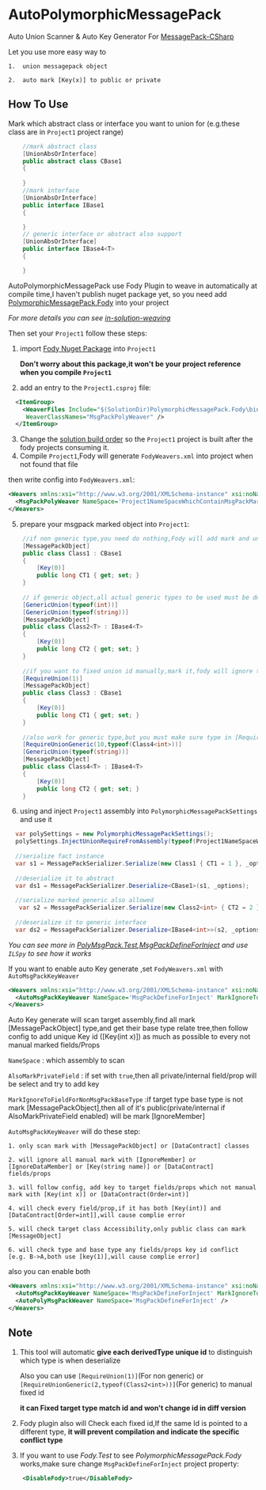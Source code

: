 # AutoPolymorphicMessagePack
Auto Union Scanner & Auto Key Generator For [MessagePack-CSharp](https://github.com/neuecc/MessagePack-CSharp)

Let you use more easy way to
    
    1.  union messagepack object
    
    2.  auto mark [Key(x)] to public or private

## How To Use
Mark which abstract class or interface you want to union for (e.g.these class are in `Project1` project range)

```C#
    //mark abstract class
    [UnionAbsOrInterface]
    public abstract class CBase1
    {
    
    }
    //mark interface
    [UnionAbsOrInterface]
    public interface IBase1
    {

    }
    // generic interface or abstract also support
    [UnionAbsOrInterface]
    public interface IBase4<T>
    {

    }
```

AutoPolymorphicMessagePack use Fody Plugin to weave in automatically at compile time,I haven't publish nuget package yet,
so you need add [PolymorphicMessagePack.Fody](https://github.com/PatchouliTC/PolymorphicMessagePack/tree/master/PolymorphicMessagePack.Fody) into your project

_For more details you can see [in-solution-weaving](https://github.com/Fody/Home/blob/master/pages/in-solution-weaving.md)_

Then set your `Project1` follow these steps:

  1. import [Fody Nuget Package](https://www.nuget.org/packages/Fody) into `Project1` 
  
      **Don't worry about this package,it won't be your project reference when you compile `Project1`**
    
  2. add an entry to the `Project1.csproj` file:
  
```xml
  <ItemGroup>
    <WeaverFiles Include="$(SolutionDir)PolymorphicMessagePack.Fody\bin\$(Configuration)\netstandard2.0\PolymorphicMessagePack.Fody.dll" 
     WeaverClassNames="MsgPackPolyWeaver" />
  </ItemGroup>
```

  3. Change the [solution build order](https://docs.microsoft.com/en-au/visualstudio/ide/how-to-create-and-remove-project-dependencies) so the `Project1` project is built after the fody projects consuming it.
  4. Compile `Project1`,Fody will generate `FodyWeavers.xml` into project when not found that file
  
  then write config into `FodyWeavers.xml`:
  
```xml
<Weavers xmlns:xsi="http://www.w3.org/2001/XMLSchema-instance" xsi:noNamespaceSchemaLocation="FodyWeavers.xsd">
  <MsgPackPolyWeaver NameSpace='Project1NameSpaceWhichContainMsgPackMarkedClass'/>
</Weavers>
```
  5. prepare your msgpack marked object into `Project1`:
  
```C#
    //if non generic type,you need do nothing,Fody will add mark and unique id attr into it
    [MessagePackObject]
    public class Class1 : CBase1
    {
        [Key(0)]
        public long CT1 { get; set; }
    }
    
    // if generic object,all actual generic types to be used must be declared
    [GenericUnion(typeof(int))]
    [GenericUnion(typeof(string))]
    [MessagePackObject]
    public class Class2<T> : IBase4<T>
    {
        [Key(0)]
        public long CT2 { get; set; }
    }
    
    //if you want to fixed union id manually,mark it,fody will ignore this type and avoid use fixed id to mark other types
    [RequireUnion(1)]
    [MessagePackObject]
    public class Class3 : CBase1
    {
        [Key(0)]
        public long CT1 { get; set; }
    }
    
    //also work for generic type,but you must make sure type in [RequireUnionGeneric] is current generic type or fody will give complie error
    [RequireUnionGeneric(10,typeof(Class4<int>))]
    [GenericUnion(typeof(string))]
    [MessagePackObject]
    public class Class4<T> : IBase4<T>
    {
        [Key(0)]
        public long CT2 { get; set; }
    }
```
  6. using and inject `Project1` assembly into `PolymorphicMessagePackSettings` and use it
  
```C#
  var polySettings = new PolymorphicMessagePackSettings();
  polySettings.InjectUnionRequireFromAssembly(typeof(Project1NameSpaceWhichContainMsgPackMarkedClass).Assembly);
  
  //serialize fact instance
  var s1 = MessagePackSerializer.Serialize(new Class1 { CT1 = 1 }, _options);
  
  //deserialize it to abstract
  var ds1 = MessagePackSerializer.Deserialize<CBase1>(s1, _options);
  
  //serialize marked generic also allowed
   var s2 = MessagePackSerializer.Serialize(new Class2<int> { CT2 = 2 }, _options);
  
  //deserialize it to generic interface
  var ds2 = MessagePackSerializer.Deserialize<IBase4<int>>(s2, _options);
```

_You can see more in [PolyMsgPack.Test](https://github.com/PatchouliTC/PolymorphicMessagePack/tree/master/PolymorphicMessagePack.Fody),[MsgPackDefineForInject](https://github.com/PatchouliTC/PolymorphicMessagePack/tree/master/MsgPackDefineForInject) and use `ILSpy` to see how it works_

If you want to enable auto Key generate ,set `FodyWeavers.xml` with `AutoMsgPackKeyWeaver`

```xml
<Weavers xmlns:xsi="http://www.w3.org/2001/XMLSchema-instance" xsi:noNamespaceSchemaLocation="FodyWeavers.xsd">
  <AutoMsgPackKeyWeaver NameSpace='MsgPackDefineForInject' MarkIgnoreToFieldForNonMsgPackBaseType='True' AlsoMarkPrivateField='False'/>
</Weavers>
```

Auto Key generate will scan target assembly,find all mark [MessagePackObject] type,and get their base type relate tree,then follow config to add unique Key id ([Key(int x)]) as much as possible to every not manual marked fields/Props


`NameSpace` : which assembly to scan

`AlsoMarkPrivateField` : if set with `true`,then all private/internal field/prop will be select and try to add key

`MarkIgnoreToFieldForNonMsgPackBaseType` :if target type base type is not mark [MessagePackObject],then all of it's public(private/internal if AlsoMarkPrivateField enabled) will be mark [IgnoreMember]

`AutoMsgPackKeyWeaver` will do these step:

    1. only scan mark with [MessagePackObject] or [DataContract] classes
    
    2. will ignore all manual mark with [IgnoreMember] or [IgnoreDataMember] or [Key(string name)] or [DataContract] fields/props
    
    3. will follow config, add key to target fields/props which not manual mark with [Key(int x)] or [DataContract(Order=int)]
    
    4. will check every field/prop,if it has both [Key(int)] and [DataContract[Order=int]],will cause complie error
    
    5. will check target class Accessibility,only public class can mark [MessageObject]
    
    6. will check type and base type any fields/props key id conflict [e.g. B->A,both use [key(1)],will cause complie error]

also you can enable both

```xml
<Weavers xmlns:xsi="http://www.w3.org/2001/XMLSchema-instance" xsi:noNamespaceSchemaLocation="FodyWeavers.xsd">
  <AutoMsgPackKeyWeaver NameSpace='MsgPackDefineForInject' MarkIgnoreToFieldForNonMsgPackBaseType='True' AlsoMarkPrivateField='False'/>
  <AutoPolyMsgPackWeaver NameSpace='MsgPackDefineForInject' />
</Weavers>
```

## Note

  1. This tool will automatic **give each derivedType unique id** to distinguish which type is when deserialize

      Also you can use `[RequireUnion(1)]`(For non generic) or `[RequireUnionGeneric(2,typeof(Class2<int>))]`(For generic) to manual fixed id
      
      **it can Fixed target type match id and won't change id in diff version**
  2. Fody plugin also will Check each fixed id,If the same Id is pointed to a different type, **it will prevent compilation and indicate the specific conflict type**
  
  3. If you want to use _Fody.Test_ to see _PolymorphicMessagePack.Fody_ works,make sure change `MsgPackDefineForInject` project property:
```xml
    <DisableFody>true</DisableFody>
```

